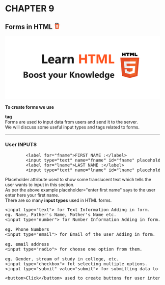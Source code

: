 # CHAPTER 9
## Forms in HTML <img src="https://github.com/Ninja-Vikash/Assets/blob/main/Asset%20Icon/htmlLogo.png" height="20px" />
![Banner](https://github.com/Ninja-Vikash/Assets/blob/main/HTML%20Assets/HTML.png)

**To create forms we use <form> tag** <br>
Forms are used to input data from users and send it to the server. <br>
We will discuss some useful input types and tags related to forms.

<hr>

### User INPUTS
<pre>
        &ltlabel for="fname"&gtFIRST NAME :&lt/label&gt
        &ltinput type="text" name="fname" id="fname" placeholder="enter first name"&gt
        &ltlabel for="lname"&gtLAST NAME :&lt/label&gt
        &ltinput type="text" name="lname" id="lname" placeholder="enter last name"&gt
</pre>

Placeholder attribute used to show some translucent text which tells the user wants to input in this section.<br>
As per the above example placeholder="enter first name" says to the user enter here your first name.<br>
There are so many **input types** used in HTML forms.

<pre>
&ltinput type="text"&gt for Text Information Adding in form.<br>eg. Name, Father's Name, Mother's Name etc.
&ltinput type="number"&gt for Number Information Adding in form.<br>
eg. Phone Numbers
&ltinput type="email"&gt for Email of the user Adding in form.<br>
eg. email address
&ltinput type="radio"&gt for choose one option from them.<br>
eg. Gender, stream of study in college, etc.
&ltinput type="checkbox"&gt fot selecting multiple options.
&ltinput type="submit" value="submit"&gt for submitting data to server.
</pre>

<pre>
&ltbutton&gtClick&lt/button&gt used to create buttons for user interaction.
</pre>

